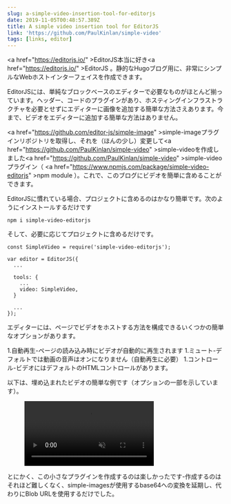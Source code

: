 ```yaml
---
slug: a-simple-video-insertion-tool-for-editorjs
date: 2019-11-05T00:48:57.389Z
title: A simple video insertion tool for EditorJS
link: 'https://github.com/PaulKinlan/simple-video'
tags: [links, editor]
---
```


<a <span class="notranslate">href=&quot;https://editorjs.io/&quot; &gt;EditorJS</a>本当に好き<a <span class="notranslate">href=&quot;https://editorjs.io/&quot; &gt;EditorJS</a> 。静的なHugoブログ用に、非常にシンプルなWebホストインターフェイスを作成できます。

EditorJSには、単純なブロックベースのエディターで必要なものがほとんど揃っています。ヘッダー、コードのプラグインがあり、ホスティングインフラストラクチャを必要とせずにエディターに画像を追加する簡単な方法さえあります。今まで、ビデオをエディターに追加する簡単な方法はありません。

<a <span class="notranslate">href=&quot;https://github.com/editor-js/simple-image&quot; &gt;simple-image</a>プラグインリポジトリを取得し、それを（ほんの少し）変更して<a <span class="notranslate">href=&quot;https://github.com/PaulKinlan/simple-video&quot; &gt;simple-video</a>を作成しました<a <span class="notranslate">href=&quot;https://github.com/PaulKinlan/simple-video&quot; &gt;simple-video</a>プラグイン（ <a <span class="notranslate">href=&quot;https://www.npmjs.com/package/simple-video-editorjs&quot; &gt;npm module</a> ）。これで、このブログにビデオを簡単に含めることができます。

EditorJSに慣れている場合、プロジェクトに含めるのはかなり簡単です。次のようにインストールするだけです

```
npm i simple-video-editorjs
```

そして、必要に応じてプロジェクトに含めるだけです。

```
const SimpleVideo = require('simple-video-editorjs');

var editor = EditorJS({
  ...
  
  tools: {
    ...
    video: SimpleVideo,
  }
  
  ...
});
```

エディターには、ページでビデオをホストする方法を構成できるいくつかの簡単なオプションがあります。

1.自動再生-ページの読み込み時にビデオが自動的に再生されます
1.ミュート-デフォルトでは動画の音声はオンになりません（自動再生に必要）
1.コントロール-ビデオにはデフォルトのHTMLコントロールがあります。

以下は、埋め込まれたビデオの簡単な例です（オプションの一部を示しています）。

<figure><video src="/videos/2019-11-06-a-simple-video-insertion-tool-for-editorjs-0.mp4" alt="Showing Options for EditorJS simple video." autoplay muted></video></figure>

とにかく、この小さなプラグインを作成するのは楽しかったです-作成するのはそれほど難しくなく、simple-imagesが使用するbase64への変換を延期し、代わりにBlob URLを使用するだけでした。